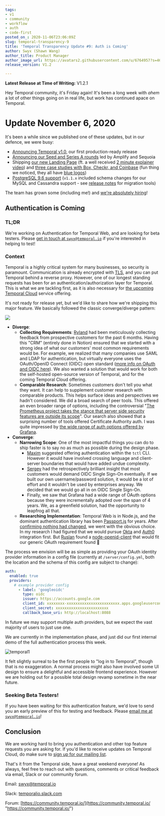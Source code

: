 ```yaml
---
tags:
- v1
- community
- workflow
- auth
- code-first
posted_on_: 2020-11-06T23:06:09Z
slug: temporal-transparency-9
title: 'Temporal Transparency Update #9: Auth is Coming'
author: Swyx (Shawn Wang)
author_title: Product Manager
author_image_url: https://avatars2.githubusercontent.com/u/6764957?s=460&u=97ad815028595b73b06ee4b0510e66bbe391228d&v=4
release_version: V1.2

---
```

<!--truncate-->

**Latest Release at Time of Writing:** V1.2.1

Hey Temporal community, it's Friday again! It's been a long week with *ahem* a lot of other things going on in real life, but work has continued apace on Temporal.

# Update November 6, 2020

It's been a while since we published one of these updates, but in our defence, we were busy: 

- [Announcing Temporal v1.0](https://docs.temporal.io/blog/temporal-v1-announcement), our first production-ready release
- [Announcing our Seed and Series A rounds](https://docs.temporal.io/blog/funding-announcement) led by Amplify and Sequoia
- Shipping [our new Landing Page](http://temporal.io/) (ft. a well received [2 minute explainer video](https://www.youtube.com/watch?v=f-18XztyN6c&feature=emb_title)) and [three case studies with Box, Checkr, and Coinbase](https://docs.temporal.io/blog/tags/case-study) (fun thing we noticed, they all have [blue logos](https://www.logomaker.com/blog/2017/09/27/blue-logos/))
- [PostgreSQL 9.6 support](https://github.com/temporalio/temporal/releases/tag/v1.2.1) (`v1.1.x` included schema changes for our MySQL and Cassandra support - see [release notes](https://github.com/temporalio/temporal/releases/tag/v1.1.1) for migration tools)

The team has grown some (including me!) and [we're absolutely hiring](https://www.temporal.io/careers/)!

## Authentication is Coming

### TL;DR

We're working on Authentication for Temporal Web, and are looking for beta testers. Please <a href="mailto:swyx@temporal.io">get in touch at `swyx@temporal.io`</a> if you're interested in helping to test!

### Context

Temporal is a highly critical system for many businesses, so security is paramount. 
Communication is already encrypted with [TLS](https://docs.temporal.io/docs/configure-temporal-server/#tls), 
and you can put Temporal behind a reverse proxy. However, 
one of our longest standing requests has been for an authentication/authorization layer for Temporal. 
This is what we are tackling first, 
as it is also necessary for [the upcoming Temporal Cloud](https://temporal.us17.list-manage.com/subscribe/post?u=2334a0f23e55fd1840613755d&id=bbbbd4709f) service offering. 

It's not ready for release yet, but we'd like to share how we're shipping this major feature. We basically followed the classic converge/diverge pattern:

<img src="https://user-images.githubusercontent.com/6764957/98401393-92855580-20a0-11eb-8098-0f331163c87a.png" align="center" />

- **Diverge**:
  - **Collecting Requirements**: [Ryland](https://twitter.com/taillogs) had been meticulously collecting feedback from prospective customers for the past 6 months. Having this "CRM" (entirely done in Notion) ensured that we started with a strong idea of what our customers' most common requirements would be. For example, we realized that many companies use SAML and LDAP for authentication, but virtually everyone uses the OAuth/OpenID Connect (OIDC) open standard ([more info on OAuth and OIDC here](https://developer.okta.com/blog/2019/10/21/illustrated-guide-to-oauth-and-oidc)). We also wanted a solution that would work for both the self-hosted open-source version of Temporal, and for the coming Temporal Cloud offering.
  - **Comparable Research**: Sometimes customers don't tell you what they want. It can help to supplement customer research with comparable products. This helps surface ideas and perspectives we hadn't considered. We did a broad search of peer tools. This offered an even broader range of options, including the controversial "[The Prometheus project takes the stance that server side security features are outside its scope]( https://www.robustperception.io/prometheus-security-authentication-authorization-and-encryption)". Our search also showed that a surprising number of tools offered Certificate Authority auth. I was quite impressed by [the wide range of auth options offered by Grafana](https://grafana.com/docs/grafana/latest/auth/).
- **Converge**:
  - **Narrowing Scope**: One of the most impactful things you can do to ship faster is to say no as much as possible during the design phase. 
    - [Maxim](https://www.linkedin.com/in/fateev/) suggested offering authentication within the `tctl` CLI. However it would have involved crossing language and client-server boundaries that would have added undue complexity. 
    - [Sergey](https://dev.to/temporalio/why-i-joined-temporal-19dg) had the retrospectively brilliant insight that most customers would demand OIDC Single Sign-On eventually. If we built our own username/password solution, it would be a lot of effort and it wouldn't be used by enterprises anyway. We decided that we would go all in on OIDC Single Sign-On. 
    - Finally, we saw that Grafana had a wide range of OAuth options because they were incrementally adopted over the span of 4 years. We, as a greenfield solution, had the opportunity to leapfrog all that.
  - **Researching Implementation**: Temporal Web is in Node.js, and the dominant authentication library has been [Passport.js](http://www.passportjs.org/) for years. After [confirming nothing had changed](https://twitter.com/swyx/status/1315754745412284416), we went with the obvious choice. In my research I had figured that we would pursue [Okta](http://www.passportjs.org/packages/passport-okta-oauth) and [Auth0](http://www.passportjs.org/packages/passport-auth0) integration first. But [Ruslan](https://www.linkedin.com/in/feedmeapples) found a [node-openid-client](https://github.com/panva/node-openid-client) that would fit our generic OAuth requirement found :tada:
 
The process we envision will be as simple as providing your OAuth identity provider information in a config file (currently at `/server/config.yml`, both the location and the schema of this config are subject to change):

```yaml
auth:
  enabled: true
  providers:
    # example provider config
	  - label: 'googleoidc'
	    type: oidc
	    issuer: https://accounts.google.com
	    client_id: xxxxxxxx-xxxxxxxxxxxxxxxxxxxxxxxx.apps.googleusercontent.com
	    client_secret: xxxxxxxxxxxxxxxxxxxxxxxx
	    callback_base_uri: http://localhost:8088
```

In future we may support multiple auth providers, but we expect the vast majority of users to just use one.

We are currently in the implementation phase, and just did our first internal demo of the full authentication process this week. 

![temporal1](https://user-images.githubusercontent.com/6764957/98414812-0599c680-20b7-11eb-8d95-aea7ec64e230.gif)

It felt slightly surreal to be the first people to "log in to Temporal", though that is no exaggeration. A normal process might also have involved some UI design to ensure a delightful and accessible frontend experience. However we are holding out for a possible total design revamp sometime in the near future.

### Seeking Beta Testers!

If you have been waiting for this authentication feature, we'd love to send you an early preview of this for testing and feedback. Please <a href="mailto:swyx@temporal.io">email me at `swyx@temporal.io`</a>!

## Conclusion

We are working hard to bring you authentication and other top feature requests you are asking for. If you'd like to receive updates on Temporal Cloud, do make sure to [sign up for our mailing list](https://temporal.us17.list-manage.com/subscribe/post?u=2334a0f23e55fd1840613755d&id=bbbbd4709f).

That's it from the Temporal side, have a great weekend everyone! As always, feel free to reach out with questions, comments or critical feedback via email, Slack or our community forum.

Email: [swyx@temporal.io](mailto:swyx@temporal.io)

Slack: [temporalio.slack.com](http://temporalio.slack.com/)

Forum: [https://community.temporal.io/](https://community.temporal.io/ "https://community.temporal.io/")

